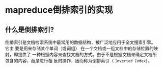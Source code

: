 # mapreduce倒排索引的实现

## 什么是倒排索引?

倒排索引是文档检索系统中最常用的数据结构，被广泛地应用于全文搜索引擎。 它主
要是用来存储某个单词（或词组） 在一个文档或一组文档中的存储位置的映射，即提供了
一种根据内容来查找文档的方式。由于不是根据文档来确定文档所包含的内容，而是进行相
反的操作，因而称为倒排索引（ `Inverted Index`）。
